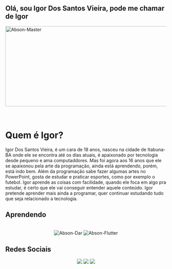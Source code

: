 ## Olá, sou Igor Dos Santos Vieira, pode me chamar de Igor
 <div>
 <img align="center" height="250" width="900" alt="Abson-Master"src="https://64.media.tumblr.com/32bcb136dd2df1db7b45b79f279c920e/44d27a9d46b35df3-7b/s500x750/fa0e3124b119e92be00c3a32835ff8925ed7e017.gifv">
 </div> 

</br>
</br>

 <h1>Quem é Igor?</h2>
 <p>Igor Dos Santos Vieira, é um cara de 18 anos, nasceu na cidade de Itabuna-BA onde ele se encontra até os dias atuais, é apaixonado por tecnologia desde pequeno e ama computaddores. Mas foi agora aos 16 anos que ele se apaixonou pela arte da programação, ainda está aprendendo, porém, está indo bem. Além da programação sabe fazer algumas artes no PowerPoint, gosta de estudar e praticar esportes, como por exemplo o futebol. Igor aprende as coisas com facilidade, quando ele foca em algo pra estudar, é certo que ele vai conseguir entender aquele conteúdo. Igor pretende aprender mais ainda a programar, quer continuar estudando tudo que seja relacionado a tecnologia.</p>
 
 ## Aprendendo

<div align="center" style="display: inline_block"><br>
  <img align="center" alt="Abson-Dar"  src="https://img.shields.io/badge/Dart-0175C2?style=for-the-badge&logo=dart&logoColor=white">
 <img align="center" alt="Abson-Flutter"  src="https://img.shields.io/badge/Flutter-02569B?style=for-the-badge&logo=flutter&logoColor=white">
</div>
 
   ## Redes Sociais
 
<div align="center"> 
  <a href="https://www.instagram.com/igor.s.v1/" target="_blank"><img src="https://img.shields.io/badge/-Instagram-%23E4405F?style=for-the-badge&logo=instagram&logoColor=white" target="_blank"></a>
  <a href = "mailto:igorvieira1445@gmail.com"><img src="https://img.shields.io/badge/-Gmail-%23333?style=for-the-badge&logo=gmail&logoColor=white" target="_blank"></a>
  <a href="https://www.linkedin.com/in/igor-vieira-5a23b1225/" target="_blank"><img src="https://img.shields.io/badge/-LinkedIn-%230077B5?style=for-the-badge&logo=linkedin&logoColor=white" target="_blank"></a> 
 
</div>

<!---
IgorDosSantosVieira/IgorDosSantosVieira is a ✨ special ✨ repository because its `README.md` (this file) appears on your GitHub profile.
You can click the Preview link to take a look at your changes.
--->
